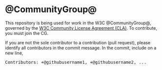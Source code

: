 # @CommunityGroup@

This repository is being used for work in the W3C @CommunityGroup@, governed by the [W3C Community License Agreement (CLA)](http://www.w3.org/community/about/agreements/cla/). To contribute, you must join the CG. 

If you are not the sole contributor to a contribution (pull request), please identify all contributors in the 
commit message. In the commit, include on a new line,
<pre>Contributors: +@githubusername1, +@githubusername2, ...</pre>
